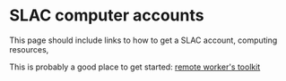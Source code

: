 # SLAC computer accounts

This page should include links to how to get a SLAC account, computing resources,

This is probably a good place to get started: [remote worker's toolkit](https://sites.slac.stanford.edu/remote-tool-kit/)







